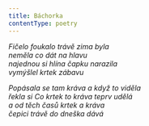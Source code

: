 ```yaml
---
title: Báchorka
contentType: poetry
---
```


_Fičelo foukalo trávě zima byla  
neměla co dát na hlavu  
najednou si hlína čapku narazila  
vymýšlel krtek zábavu_

  

_Popásala se tam kráva a když to viděla  
řekla si Co krtek to kráva teprv udělá  
a od těch časů krtek a kráva  
čepici trávě do dneška dává_

